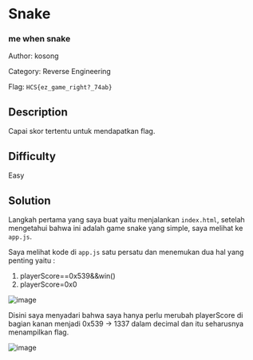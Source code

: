 # Snake 
### me when snake
Author: kosong

Category: Reverse Engineering

Flag: `HCS{ez_game_right?_74ab}`

## Description
Capai skor tertentu untuk mendapatkan flag.

## Difficulty
Easy

## Solution
Langkah pertama yang saya buat yaitu menjalankan `index.html`, setelah mengetahui bahwa ini adalah game snake yang simple, saya melihat ke `app.js`.

Saya melihat kode di `app.js` satu persatu dan menemukan dua hal yang penting yaitu :
1. playerScore==0x539&&win()
2. playerScore=0x0

![image](https://github.com/Etern1tyDark/hcs-ctf-23/assets/76277790/5dafbb9a-cff5-4252-b148-7a99eb3c4c8d)

Disini saya menyadari bahwa saya hanya perlu merubah playerScore di bagian kanan menjadi 0x539 -> 1337 dalam decimal dan itu seharusnya menampilkan flag.

![image](https://github.com/Etern1tyDark/hcs-ctf-23/assets/76277790/c70bcfd0-2177-4145-8ba8-c432439bb205)
